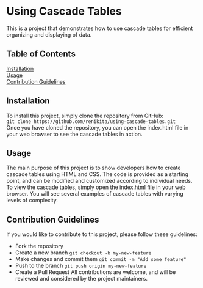 # Using Cascade Tables
This is a project that demonstrates how to use cascade tables for efficient organizing and displaying of data.

## Table of Contents
[Installation](https://github.com/renikita/using-cascade-tables/tree/master#installation)<br>
[Usage](https://github.com/renikita/using-cascade-tables/tree/master#usage)<br>
[Contribution Guidelines](https://github.com/renikita/using-cascade-tables/tree/master#contribution-guidelines)

## Installation
To install this project, simply clone the repository from GitHub:<br>
`git clone https://github.com/renikita/using-cascade-tables.git`<br>
Once you have cloned the repository, you can open the index.html file in your web browser to see the cascade tables in action.
## Usage
The main purpose of this project is to show developers how to create cascade tables using HTML and CSS. The code is provided as a starting point, and can be modified and customized according to individual needs.
To view the cascade tables, simply open the index.html file in your web browser. You will see several examples of cascade tables with varying levels of complexity.

## Contribution Guidelines
If you would like to contribute to this project, please follow these guidelines:

* Fork the repository
* Create a new branch `git checkout -b my-new-feature`
* Make changes and commit them `git commit -m "Add some feature"`
* Push to the branch `git push origin my-new-feature`
* Create a Pull Request
All contributions are welcome, and will be reviewed and considered by the project maintainers.
